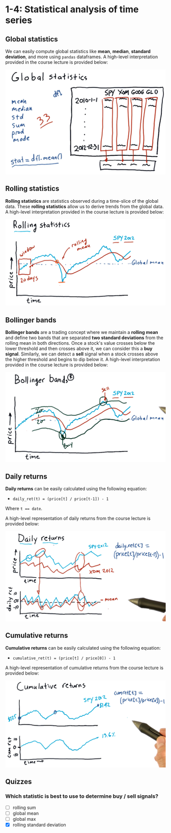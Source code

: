 # 1-4: Statistical analysis of time series

## Global statistics

We can easily compute global statistics like **mean**, **median**,
**standard deviation**, and more using `pandas` dataframes. A high-level
interpretation provided in the course lecture is provided below:

![global-statistics](./assets/global-statistics.png)

## Rolling statistics

**Rolling statistics** are statistics observed during a time-slice of the global
data. These **rolling statistics** allow us to derive trends from the global
data. A high-level interpretation provided in the course lecture is provided
below:

![rolling-statistics](./assets/rolling-statistics.png)

## Bollinger bands

**Bollinger bands** are a trading concept where we maintain a
**rolling mean** and define two bands that are separated
**two standard deviations** from the rolling mean in both directions. Once a
stock's value crosses below the lower threshold and then crosses above it, we
can consider this a **buy signal**. Similarly, we can detect a **sell** signal
when a stock crosses above the higher threshold and begins to dip below it. A
high-level interpretation provided in the course lecture is provided below:

![bollinger-bands](./assets/bollinger-bands.png)

## Daily returns

**Daily returns** can be easily calculated using the following equation:

* `daily_ret(t) = (price[t] / price[t-1]) - 1`

Where `t == date`.

A high-level representation of daily returns from the course lecture is provided
below:

![daily-returns](./assets/daily-returns.png)

## Cumulative returns

**Cumulative returns** can be easily calculated using the following equation:

* `cumulative_ret(t) = (price[t] / price[0]) - 1`

A high-level representation of cumulative returns from the course lecture is
provided below:

![cumulative-returns](./assets/cumulative-returns.png)

## Quizzes

### Which statistic is best to use to determine buy / sell signals?

- [ ] rolling sum
- [ ] global mean
- [ ] global  max
- [X] rolling standard deviation